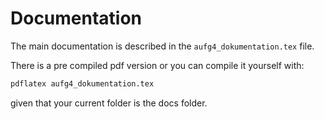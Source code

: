 # Documentation

The main documentation is described in the `aufg4_dokumentation.tex` file.

There is a pre compiled pdf version or you can compile it yourself with:

````bash
pdflatex aufg4_dokumentation.tex
````

given that your current folder is the docs folder.
